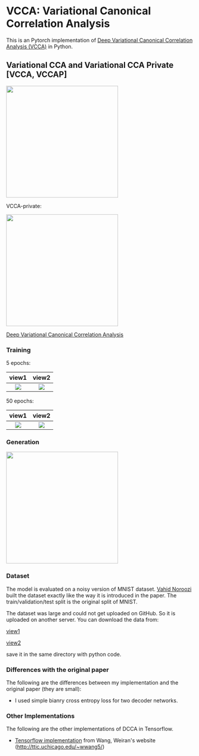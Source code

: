 # VCCA: Variational Canonical Correlation Analysis

This is an Pytorch implementation of [Deep Variational Canonical Correlation Analysis (VCCA)](https://arxiv.org/abs/1610.03454) in Python.

## Variational CCA and Variational CCA Private [VCCA, VCCAP]

<img src="https://github.com/edchengg/VCCA-StudyNotes/blob/master/Notes/vcca.png" width="300">

VCCA-private:

<img src="https://github.com/edchengg/VCCA-StudyNotes/blob/master/Notes/vcca-p.png" width="300">


[Deep Variational Canonical Correlation Analysis](https://github.com/edchengg/VCCA-StudyNotes/blob/master/paper/DVCCA.pdf)


### Training
5 epochs:

view1            |  view2
:-------------------------:|:-------------------------:
![](https://github.com/edchengg/VCCA_pytorch/blob/master/results/sample1_5.png)  |  ![](https://github.com/edchengg/VCCA_pytorch/blob/master/results/sample2_5.png)

50 epochs:

view1            |  view2
:-------------------------:|:-------------------------:
![](https://github.com/edchengg/VCCA_pytorch/blob/master/results/sample1_50.png)  |  ![](https://github.com/edchengg/VCCA_pytorch/blob/master/results/sample2_50.png)
### Generation

<img src="https://github.com/edchengg/VCCA_pytorch/blob/master/results/final.png" width="300">

### Dataset
The model is evaluated on a noisy version of MNIST dataset. [Vahid Noroozi](https://github.com/VahidooX/DeepCCA) built the dataset exactly like the way it is introduced in the paper. The train/validation/test split is the original split of MNIST.

The dataset was large and could not get uploaded on GitHub. So it is uploaded on another server. You can download the data from:

[view1](https://www2.cs.uic.edu/~vnoroozi/noisy-mnist/noisymnist_view1.gz)

[view2](https://www2.cs.uic.edu/~vnoroozi/noisy-mnist/noisymnist_view2.gz)

save it in the same directory with python code.

### Differences with the original paper
The following are the differences between my implementation and the original paper (they are small):

 * I used simple bianry cross entropy loss for two decoder networks.

### Other Implementations

The following are the other implementations of DCCA in Tensorflow.

* [Tensorflow implementation](http://ttic.uchicago.edu/~wwang5/papers/vcca_tf0.9_code.tgz) from Wang, Weiran's website (http://ttic.uchicago.edu/~wwang5/)

